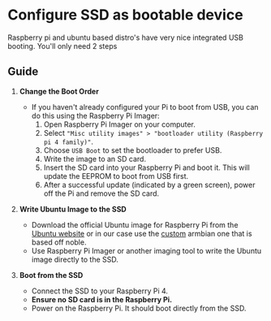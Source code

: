 # Configure SSD as bootable device

Raspberry pi and ubuntu based distro's have very nice integrated USB booting. You'll only need 2 steps

## Guide

1. **Change the Boot Order**
   - If you haven't already configured your Pi to boot from USB, you can do this using the Raspberry Pi Imager:
     1. Open Raspberry Pi Imager on your computer.
     2. Select ``"Misc utility images" > "bootloader utility (Raspberry pi 4 family)"``.
     3. Choose ``USB Boot`` to set the bootloader to prefer USB.
     4. Write the image to an SD card.
     5. Insert the SD card into your Raspberry Pi and boot it. This will update the EEPROM to boot from USB first.
     6. After a successful update (indicated by a green screen), power off the Pi and remove the SD card.

2. **Write Ubuntu Image to the SSD**
   - Download the official Ubuntu image for Raspberry Pi from the [Ubuntu website](https://ubuntu.com/download/raspberry-pi) or in our case use the [custom](https://fi.mirror.armbian.de/dl/rpi4b/archive/) armbian one that is based off noble.
   - Use Raspberry Pi Imager or another imaging tool to write the Ubuntu image directly to the SSD.

3. **Boot from the SSD**
   - Connect the SSD to your Raspberry Pi 4.
   - **Ensure no SD card is in the Raspberry Pi.**
   - Power on the Raspberry Pi. It should boot directly from the SSD.